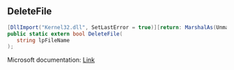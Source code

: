 ## DeleteFile

```csharp
[DllImport("Kernel32.dll", SetLastError = true)][return: MarshalAs(UnmanagedType.Bool)]
public static extern bool DeleteFile(
   string lpFileName
);
```

Microsoft documentation: [Link](https://docs.microsoft.com/en-us/windows/win32/api/fileapi/nf-fileapi-deletefilew)
